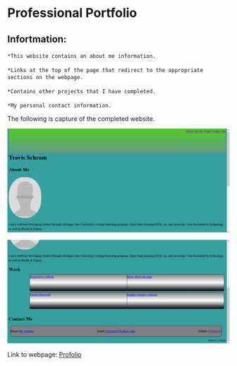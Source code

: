 # Professional Portfolio

## Infortmation:

    *This website contains an about me information.

    *Links at the top of the page that redirect to the appropriate sections on the webpage.

    *Contains other projects that I have completed.

    *My personal contact information.

The following is capture of the completed website.

![Webpage image](./Assets/ss1.jpg)

![Webpage image](./Assets/ss2.jpg)

Link to webpage: [Profolio](https://tschram93.github.io/portfolio/)
